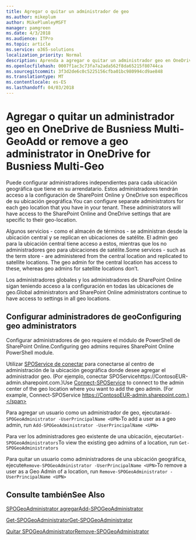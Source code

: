 ```yaml
---
title: Agregar o quitar un administrador de geo
ms.author: mikeplum
author: MikePlumleyMSFT
manager: pamgreen
ms.date: 4/3/2018
ms.audience: ITPro
ms.topic: article
ms.service: o365-solutions
localization_priority: Normal
description: Aprenda a agregar o quitar un administrador geo en OneDrive para el negocio Multi-Geo.
ms.openlocfilehash: 0007f1ac3c73fa7a2ada562f8da65215f80744ca
ms.sourcegitcommit: 3f3d2de6c0c5225156cfba01bc980994cd9ae848
ms.translationtype: MT
ms.contentlocale: es-ES
ms.lasthandoff: 04/03/2018
---
```

# <a name="add-or-remove-a-geo-administrator-in-onedrive-for-busniess-multi-geo"></a><span data-ttu-id="64179-103">Agregar o quitar un administrador geo en OneDrive de Busniess Multi-Geo</span><span class="sxs-lookup"><span data-stu-id="64179-103">Add or remove a geo administrator in OneDrive for Busniess Multi-Geo</span></span>

<span data-ttu-id="64179-p101">Puede configurar administradores independientes para cada ubicación geográfica que tiene en su arrendatario. Estos administradores tendrán acceso a la configuración de SharePoint Online y OneDrive son específicos de su ubicación geográfica.</span><span class="sxs-lookup"><span data-stu-id="64179-p101">You can configure separate administrators for each geo location that you have in your tenant. These administrators will have access to the SharePoint Online and OneDrive settings that are specific to their geo-location.</span></span>

<span data-ttu-id="64179-p102">Algunos servicios - como el almacén de términos - se administran desde la ubicación central y se replican en ubicaciones de satélite. El admin geo para la ubicación central tiene acceso a estos, mientras que los no administradores geo para ubicaciones de satélite.</span><span class="sxs-lookup"><span data-stu-id="64179-p102">Some services - such as the term store - are administered from the central location and replicated to satellite locations. The geo admin for the central location has access to these, whereas geo admins for satellite locations don’t.</span></span>

<span data-ttu-id="64179-108">Los administradores globales y los administradores de SharePoint Online sigan teniendo acceso a la configuración en todas las ubicaciones de geo.</span><span class="sxs-lookup"><span data-stu-id="64179-108">Global administrators and SharePoint Online administrators continue to have access to settings in all geo locations.</span></span>

## <a name="configuring-geo-administrators"></a><span data-ttu-id="64179-109">Configurar administradores de geo</span><span class="sxs-lookup"><span data-stu-id="64179-109">Configuring geo administrators</span></span>

<span data-ttu-id="64179-110">Configurar administradores de geo requiere el módulo de PowerShell de SharePoint Online.</span><span class="sxs-lookup"><span data-stu-id="64179-110">Configuring geo admins requires SharePoint Online PowerShell module.</span></span>

<span data-ttu-id="64179-111">Utilizar [SPOService de conectar](https://docs.microsoft.com/powershell/module/sharepoint-online/Connect-SPOService) para conectarse al centro de administración de la ubicación geográfica donde desee agregar el administrador geo. (Por ejemplo, conectar SPOServicehttps://ContosoEUR-admin.sharepoint.com.)</span><span class="sxs-lookup"><span data-stu-id="64179-111">Use [Connect-SPOService](https://docs.microsoft.com/powershell/module/sharepoint-online/Connect-SPOService) to connect to the admin center of the geo location where you want to add the geo admin. (For example, Connect-SPOService  https://ContosoEUR-admin.sharepoint.com.)</span></span>

<span data-ttu-id="64179-112">Para agregar un usuario como un administrador de geo, ejecutar`Add-SPOGeoAdministrator -UserPrincipalName <UPN>`</span><span class="sxs-lookup"><span data-stu-id="64179-112">To add a user as a geo admin, run `Add-SPOGeoAdministrator -UserPrincipalName <UPN>`</span></span>

<span data-ttu-id="64179-113">Para ver los administradores geo existente de una ubicación, ejecutar`Get-SPOGeoAdministrators`</span><span class="sxs-lookup"><span data-stu-id="64179-113">To view the existing geo admins of a location, run `Get-SPOGeoAdministrators`</span></span>

<span data-ttu-id="64179-114">Para quitar un usuario como administradores de una ubicación geográfica, ejecute`Remove-SPOGeoAdministrator -UserPrincipalName <UPN>`</span><span class="sxs-lookup"><span data-stu-id="64179-114">To remove a user as a Geo Admin of a location, run  `Remove-SPOGeoAdministrator -UserPrincipalName <UPN>`</span></span>

## <a name="see-also"></a><span data-ttu-id="64179-115">Consulte también</span><span class="sxs-lookup"><span data-stu-id="64179-115">See Also</span></span>

[<span data-ttu-id="64179-116">SPOGeoAdministrator agregar</span><span class="sxs-lookup"><span data-stu-id="64179-116">Add-SPOGeoAdministrator</span></span>](https://docs.microsoft.com/powershell/module/sharepoint-online/add-spogeoadministrator)

[<span data-ttu-id="64179-117">Get-SPOGeoAdministrator</span><span class="sxs-lookup"><span data-stu-id="64179-117">Get-SPOGeoAdministrator</span></span>](https://docs.microsoft.com/powershell/module/sharepoint-online/get-spogeoadministrator)

[<span data-ttu-id="64179-118">Quitar SPOGeoAdministrator</span><span class="sxs-lookup"><span data-stu-id="64179-118">Remove-SPOGeoAdministrator</span></span>](https://docs.microsoft.com/powershell/module/sharepoint-online/remove-spogeoadministrator)